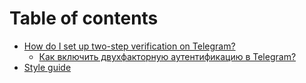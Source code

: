# Table of contents

* [How do I set up two-step verification on Telegram?](README.md)
  * [Как включить двухфакторную аутентификацию в Telegram?](how-do-i-set-up-two-step-verification-on-telegram/kak-vklyuchit-dvukhfaktornuyu-autentifikaciyu-v-telegram.md)
* [Style guide](style-guide.md)

